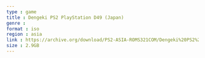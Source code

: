 ```yaml
---
type : game
title : Dengeki PS2 PlayStation D49 (Japan)
genre : 
format : iso
region : asia
link : https://archive.org/download/PS2-ASIA-ROMS321COM/Dengeki%20PS2%20PlayStation%20D49%20%28Japan%29.7z
size : 2.9GB
---
```


